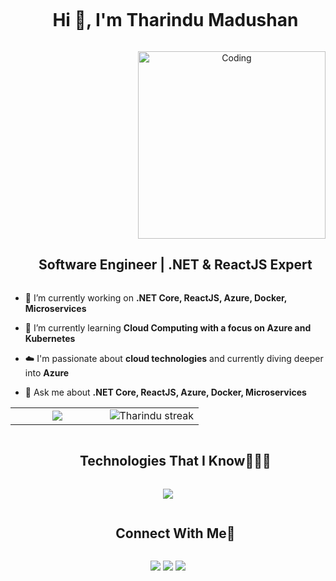 <!--h1 without bottom border-->
<div id="user-content-toc">
  <ul align="center">
    <summary><h1 style="display: inline-block">Hi 👋, I'm Tharindu Madushan</h1></summary>
  </ul>
</div>


<div align="center">
  <img align="right" alt="Coding" width="300" src="https://i.pinimg.com/originals/81/17/8b/81178b47a8598f0c81c4799f2cdd4057.gif">
</div>

<!--h2 without bottom border-->
<div id="user-content-toc">
  <ul align="center">
    <summary><h2 style="display: inline-block">Software Engineer | .NET & ReactJS Expert</h2></summary>
  </ul>
</div>

<!--Intro start-->
- 🔭 I’m currently working on **.NET Core, ReactJS, Azure, Docker, Microservices**

- 🌱 I’m currently learning **Cloud Computing with a focus on Azure and Kubernetes**

- ☁️ I'm passionate about **cloud technologies** and currently diving deeper into **Azure**

- 💬 Ask me about **.NET Core, ReactJS, Azure, Docker, Microservices**

<!--Intro end-->

<!--- stats & Trophy (start) -->
<p align="center">
  <!--- stats (start) -->
<table align="center">
<tr border="none">
<td width="50%" align="center">
  <img  align="center"  src="https://github-readme-stats.vercel.app/api?username=tharindu-madushan&theme=dark&show_icons=true&count_private=true" />
</td>

<td width="50%" align="center">
  <img  title="🔥 Get streak stats for your profile at git.io/streak-stats" alt="Tharindu streak" src="https://github-readme-streak-stats.herokuapp.com/?user=tharindu-madushan&theme=dark&hide_border=false" /> 
  </td>
</tr>
</table>
<!--- stats (end) -->


</p>        
<!--- stats (end) -->

<!--h1 without bottom border-->
<div id="user-content-toc">
  <ul align="center">
    <summary><h2 style="display: inline-block">Technologies That I Know👨🏻‍💻</h2></summary>
  </ul>
</div>
<!--tech stack icons-->
<p align="center">
  <a href="https://skillicons.dev">
    <img src="https://skillicons.dev/icons?i=git,azure,aws,docker,dotnet,cs,react,typescript,html,css,bootstrap,arduino,raspberrypi,postman,mysql&perline=15" />
  </a>
</p>

<!-- Connect with me -->
<!--h2 without bottom border-->
<div id="user-content-toc">
  <ul align="center">
    <summary><h2 style="display: inline-block">Connect With Me🤝</h2></summary>
  </ul>
</div>

<!--icons and links-->
<p align="center">
<a href="https://www.linkedin.com/in/tharindu-madushan/" target="blank"><img src="https://skillicons.dev/icons?i=linkedin&perline=1" /></a>
<a href="mailto:tharindu.mpeiris@gmail.com" target="blank"><img src="https://skillicons.dev/icons?i=gmail&perline=1" /></a>
<a href="https://stackoverflow.com/users/11452287" target="blank"><img src="https://skillicons.dev/icons?i=stackoverflow&perline=1" /></a>
</p>
